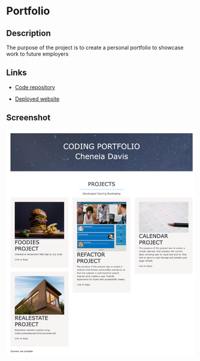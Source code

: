 # Portfolio

## Description  
The purpose of the project is to create a personal portfolio to showcase work to future employers

## Links 
+ [Code repository](https://github.com/Ndvschen8/Portfolio-CD)

+ [Deployed website](https://ndvschen8.github.io/Portfolio-CD/)


## Screenshot
![Challenge 02 Portfolio](./Assets/screenshot.png)